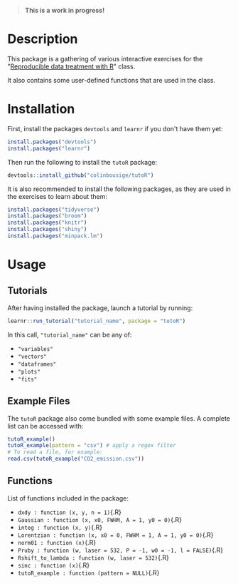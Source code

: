 > **This is a work in progress!**

# Description

This package is a gathering of various interactive exercises for the "[Reproducible data treatment with R](http://lmi.cnrs.fr/r/)" class.

It also contains some user-defined functions that are used in the class.

# Installation

First, install the packages `devtools` and `learnr` if you don't have them yet:

```r
install.packages("devtools")
install.packages("learnr")
```

Then run the following to install the `tutoR` package:

```r
devtools::install_github("colinbousige/tutoR")
```

It is also recommended to install the following packages, as they are used in the exercises to learn about them:

```r
install.packages("tidyverse")
install.packages("broom")
install.packages("knitr")
install.packages("shiny")
install.packages("minpack.lm")
```

# Usage

## Tutorials

After having installed the package, launch a tutorial by running:

```r
learnr::run_tutorial("tutorial_name", package = "tutoR")
```

In this call, `"tutorial_name"` can be any of:

- `"variables"`
- `"vectors"`
- `"dataframes"`
- `"plots"`
- `"fits"`

## Example Files

The `tutoR` package also come bundled with some example files. A complete list can be accessed with:

```r
tutoR_example()
tutoR_example(pattern = "csv") # apply a regex filter
# To read a file, for example:
read.csv(tutoR_example("CO2_emission.csv"))
```

## Functions

List of functions included in the package:

- `dxdy : function (x, y, n = 1)`{.R}
- `Gaussian : function (x, x0, FWHM, A = 1, y0 = 0)`{.R}
- `integ : function (x, y)`{.R}
- `Lorentzian : function (x, x0 = 0, FWHM = 1, A = 1, y0 = 0)`{.R}
- `norm01 : function (x)`{.R}
- `Pruby : function (w, laser = 532, P = -1, w0 = -1, l = FALSE)`{.R}
- `Rshift_to_lambda : function (w, laser = 532)`{.R}
- `sinc : function (x)`{.R}
- `tutoR_example : function (pattern = NULL)`{.R}
